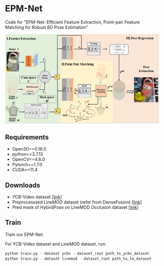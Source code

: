 # EPM-Net
Code for "EPM-Net: Efficient Feature Extraction, Point-pair Feature Matching for Robust 6D Pose Estimation"

<img src="doc/network.png" />

## Requirements
* Open3D==0.16.0
* python==3.7.13
* OpenCV==4.6.0
* Pytorch==1.7.0
* CUDA==11.4

## Downloads
* YCB-Video dataset [[link](https://rse-lab.cs.washington.edu/projects/posecnn/)]
* Preprocesssed LineMOD dataset (refer from DenseFusion) [[link](https://hkustconnect-my.sharepoint.com/personal/yhebk_connect_ust_hk/_layouts/15/onedrive.aspx?id=%2Fpersonal%2Fyhebk%5Fconnect%5Fust%5Fhk%2FDocuments%2Fpublically%20shared%20%E5%85%B1%E4%BA%AB%E6%96%87%E4%BB%B6%E5%A4%B9%2F6D%5Fpose%5Fdatasets%2FLinemod%5Fpreprocessed%2Ezip&parent=%2Fpersonal%2Fyhebk%5Fconnect%5Fust%5Fhk%2FDocuments%2Fpublically%20shared%20%E5%85%B1%E4%BA%AB%E6%96%87%E4%BB%B6%E5%A4%B9%2F6D%5Fpose%5Fdatasets&ga=1)]
* Pred mask of HybirdPose on LineMOD Occlusion dataset [[link](https://drive.google.com/file/d/1Jwp-J6opAAvtbMV1ewzhpBLoSjmZoMVJ/view)]

## Train
Train our EPM-Net:

For YCB-Video dataset and LineMOD dataset, run:
```python
python train.py --dataset ycbv --dataset_root path_to_ycbv_dataset
python train.py --dataset linemod --dataset_root path_to_lm_dataset
